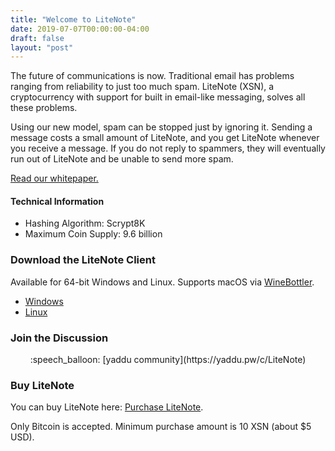 ```yaml
---
title: "Welcome to LiteNote"
date: 2019-07-07T00:00:00-04:00
draft: false
layout: "post"
---
```


The future of communications is now. Traditional email has problems ranging from reliability to just too much spam.
LiteNote (XSN), a cryptocurrency with support for built in email-like messaging, solves all these problems.

Using our new model, spam can be stopped just by ignoring it. Sending a message costs a small amount of LiteNote,
and you get LiteNote whenever you receive a message. If you do not reply to spammers, they will eventually run out
of LiteNote and be unable to send more spam.

[Read our whitepaper.](/whitepaper)

#### Technical Information

* Hashing Algorithm: Scrypt8K
* Maximum Coin Supply: 9.6 billion

### Download the LiteNote Client

Available for 64-bit Windows and Linux. Supports macOS via [WineBottler](http://winebottler.kronenberg.org/).

* [Windows](https://github.com/LiteNoteProject/litenote-tk/releases/download/1.0.17.1b/litenote-full-win64.zip)
* [Linux](https://github.com/LiteNoteProject/litenote-tk/releases/download/1.0.17.1b/litenote-full-linux64.tar.gz)

### Join the Discussion

<center>
:speech_balloon: [yaddu community](https://yaddu.pw/c/LiteNote)
</center>

### Buy LiteNote

You can buy LiteNote here: [Purchase LiteNote](https://buy.litenote.ronsor.pw).

Only Bitcoin is accepted. Minimum purchase amount is 10 XSN (about $5 USD).

